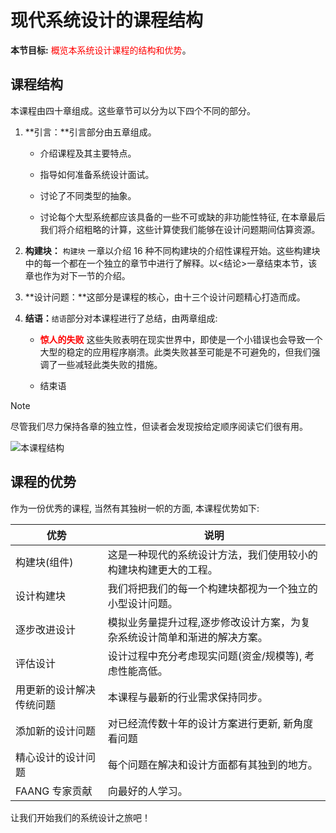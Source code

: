 # 现代系统设计的课程结构

**本节目标:** <font color=red>概览本系统设计课程的结构和优势</font>。

## 课程结构

本课程由四十章组成。这些章节可以分为以下四个不同的部分。

1. **引言：**引言部分由五章组成。

   - 介绍课程及其主要特点。

   - 指导如何准备系统设计面试。

   - 讨论了不同类型的抽象。

   - 讨论每个大型系统都应该具备的一些不可或缺的非功能性特征, 在本章最后我们将介绍粗略的计算，这些计算使我们能够在设计问题期间估算资源。
2. **构建块：** `构建块` 一章以介绍 16 种不同构建块的介绍性课程开始。这些构建块中的每一个都在一个独立的章节中进行了解释。以<结论>一章结束本节，该章也作为对下一节的介绍。
3. **设计问题：**这部分是课程的核心，由十三个设计问题精心打造而成。
4. **结语：**`结语`部分对本课程进行了总结，由两章组成:

   - <font color=red>**惊人的失败**</font> 这些失败表明在现实世界中，即使是一个小错误也会导致一个大型的稳定的应用程序崩溃。此类失败甚至可能是不可避免的，但我们强调了一些减轻此类失败的措施。

   - 结束语

> [!NOTE]
>
> 尽管我们尽力保持各章的独立性，但读者会发现按给定顺序阅读它们很有用。

![本课程结构](https://cdn.jsdelivr.net/gh/gaoxiang15125/BlogImage@master/课程章节思维导图.png)

## 课程的优势

作为一份优秀的课程, 当然有其独树一帜的方面, 本课程优势如下:

| 优势                     | 说明                                                         |
| ------------------------ | ------------------------------------------------------------ |
| 构建块(组件)             | 这是一种现代的系统设计方法，我们使用较小的构建块构建更大的工程。 |
| 设计构建块               | 我们将把我们的每一个构建块都视为一个独立的小型设计问题。     |
| 逐步改进设计             | 模拟业务量提升过程,逐步修改设计方案，为复杂系统设计简单和渐进的解决方案。 |
| 评估设计                 | 设计过程中充分考虑现实问题(资金/规模等), 考虑性能高低。      |
| 用更新的设计解决传统问题 | 本课程与最新的行业需求保持同步。                             |
| 添加新的设计问题         | 对已经流传数十年的设计方案进行更新, 新角度看问题             |
| 精心设计的设计问题       | 每个问题在解决和设计方面都有其独到的地方。                   |
| FAANG 专家贡献           | 向最好的人学习。                                             |

让我们开始我们的系统设计之旅吧！